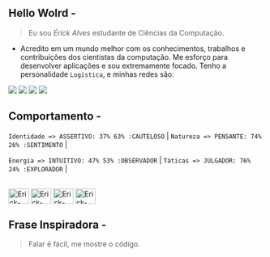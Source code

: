 ## Hello Wolrd -

> Eu sou *Érick Alves* estudante de Ciências da Computação.
- Acredito em um mundo melhor com os conhecimentos, trabalhos e contribuições dos cientistas da computação. Me esforço para desenvolver aplicações e sou extremamente focado. Tenho a personalidade `Logística`, e minhas redes são: 

<div> 
 <a href="https://discord.gg/begMN3bv" target="_blank"><img src="https://img.shields.io/badge/Discord-7289DA?style=for-the-badge&logo=discord&logoColor=white" target="_blank"></a>
    <a href="https://www.instagram.com/_er.ick._/" target="_blank"><img src="https://img.shields.io/badge/-Instagram-%23E4405F?style=for-the-badge&logo=instagram&logoColor=white" target="_blank"></a>
  <a href = "erickalves20199@outlook.com"><img src="https://img.shields.io/badge/-Gmail-%23333?style=for-the-badge&logo=gmail&logoColor=white" target="_blank"></a>
  <a href="https://www.linkedin.com/in/rafaella-ballerini-45875016a" target="_blank"><img src="https://img.shields.io/badge/-LinkedIn-%230077B5?style=for-the-badge&logo=linkedin&logoColor=white" target="_blank"></a> 
</div>

## Comportamento - 
 
```Identidade => ASSERTIVO: 37% 63% :CAUTELOSO``` | ```Natureza => PENSANTE: 74% 26% :SENTIMENTO``` |

```Energia => INTUITIVO: 47% 53% :OBSERVADOR``` | ```Táticas => JULGADOR: 76% 24% :EXPLORADOR``` |

<div style="display: inline_block"><br>
  <img align="center" alt="Erick-HTML" height="30" width="40" src="https://raw.githubusercontent.com/devicons/devicon/master/icons/html5/html5-original.svg">
  <img align="center" alt="Erick-CSS" height="30" width="40" src="https://raw.githubusercontent.com/devicons/devicon/master/icons/css3/css3-original.svg">
   <img align="center" alt="Erick-Js" height="30" width="40" src="https://raw.githubusercontent.com/devicons/devicon/master/icons/javascript/javascript-plain.svg">
  <img align="center" alt="Erick-Python" height="30" width="40" src="https://raw.githubusercontent.com/devicons/devicon/master/icons/python/python-original.svg">
</div>

## Frase Inspiradora - 

> Falar é fácil, me mostre o código. 
